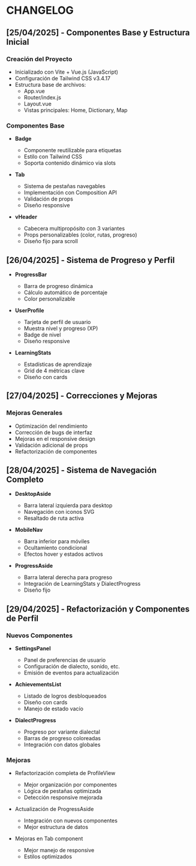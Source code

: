 # CHANGELOG

## [25/04/2025] - Componentes Base y Estructura Inicial

### Creación del Proyecto

- Inicializado con Vite + Vue.js (JavaScript)
- Configuración de Tailwind CSS v3.4.17
- Estructura base de archivos:
  - App.vue
  - Router/index.js
  - Layout.vue
  - Vistas principales: Home, Dictionary, Map

### Componentes Base

- **Badge**
  - Componente reutilizable para etiquetas
  - Estilo con Tailwind CSS
  - Soporta contenido dinámico via slots

- **Tab**
  - Sistema de pestañas navegables
  - Implementación con Composition API
  - Validación de props
  - Diseño responsive

- **vHeader**
  - Cabecera multipropósito con 3 variantes
  - Props personalizables (color, rutas, progreso)
  - Diseño fijo para scroll

## [26/04/2025] - Sistema de Progreso y Perfil

- **ProgressBar**
  - Barra de progreso dinámica
  - Cálculo automático de porcentaje
  - Color personalizable

- **UserProfile**
  - Tarjeta de perfil de usuario
  - Muestra nivel y progreso (XP)
  - Badge de nivel
  - Diseño responsive

- **LearningStats**
  - Estadísticas de aprendizaje
  - Grid de 4 métricas clave
  - Diseño con cards

## [27/04/2025] - Correcciones y Mejoras

### Mejoras Generales

- Optimización del rendimiento
- Corrección de bugs de interfaz
- Mejoras en el responsive design
- Validación adicional de props
- Refactorización de componentes

## [28/04/2025] - Sistema de Navegación Completo

- **DesktopAside**
  - Barra lateral izquierda para desktop
  - Navegación con iconos SVG
  - Resaltado de ruta activa

- **MobileNav**
  - Barra inferior para móviles
  - Ocultamiento condicional
  - Efectos hover y estados activos

- **ProgressAside**
  - Barra lateral derecha para progreso
  - Integración de LearningStats y DialectProgress
  - Diseño fijo

## [29/04/2025] - Refactorización y Componentes de Perfil

### Nuevos Componentes

- **SettingsPanel**
  - Panel de preferencias de usuario
  - Configuración de dialecto, sonido, etc.
  - Emisión de eventos para actualización

- **AchievementsList**
  - Listado de logros desbloqueados
  - Diseño con cards
  - Manejo de estado vacío

- **DialectProgress**
  - Progreso por variante dialectal
  - Barras de progreso coloreadas
  - Integración con datos globales

### Mejoras

- Refactorización completa de ProfileView
  - Mejor organización por componentes
  - Lógica de pestañas optimizada
  - Detección responsive mejorada

- Actualización de ProgressAside
  - Integración con nuevos componentes
  - Mejor estructura de datos

- Mejoras en Tab component
  - Mejor manejo de responsive
  - Estilos optimizados
